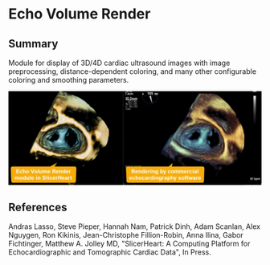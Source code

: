 # Echo Volume Render

## Summary

Module for display of 3D/4D cardiac ultrasound images with image preprocessing, distance-dependent coloring, and many other configurable coloring and smoothing parameters.

![](EchoVolumeRender.jpg)

## References

Andras Lasso,  Steve Pieper, Hannah Nam, Patrick Dinh, Adam Scanlan, Alex Nguygen, Ron Kikinis, Jean-Christophe Fillion-Robin, Anna Ilina, Gabor Fichtinger, Matthew A. Jolley MD, "SlicerHeart: A Computing Platform for Echocardiographic and Tomographic Cardiac Data", In Press.
